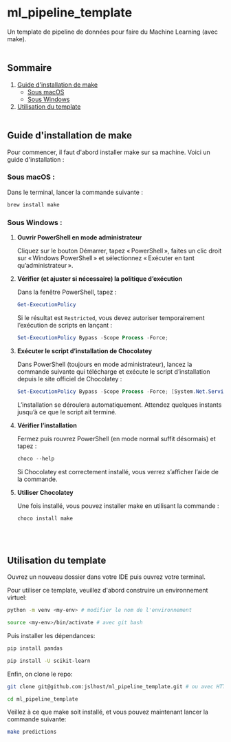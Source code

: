 # ml_pipeline_template
Un template de pipeline de données pour faire du Machine Learning (avec make).<br><br>

## Sommaire
1. [Guide d'installation de make](#guide-dinstallation-de-make)
   - [Sous macOS](#sous-macos)
   - [Sous Windows](#sous-windows)
2. [Utilisation du template](#utilisation-du-template)<br><br>

## Guide d'installation de make
Pour commencer, il faut d'abord installer make sur sa machine. Voici un guide d'installation :
### Sous macOS :

Dans le terminal, lancer la commande suivante :

```bash
brew install make 
```

### Sous Windows :

1. **Ouvrir PowerShell en mode administrateur**
    
    Cliquez sur le bouton Démarrer, tapez « PowerShell », faites un clic droit sur « Windows PowerShell » et sélectionnez « Exécuter en tant qu’administrateur ».
    
2. **Vérifier (et ajuster si nécessaire) la politique d’exécution**
    
    Dans la fenêtre PowerShell, tapez :
    
    ```powershell
    Get-ExecutionPolicy
    ```
    
    Si le résultat est `Restricted`, vous devez autoriser temporairement l’exécution de scripts en lançant :
    
    ```powershell
    Set-ExecutionPolicy Bypass -Scope Process -Force;
    ```
    
3. **Exécuter le script d’installation de Chocolatey**
    
    Dans PowerShell (toujours en mode administrateur), lancez la commande suivante qui télécharge et exécute le script d’installation depuis le site officiel de Chocolatey :
    
    ```powershell
    Set-ExecutionPolicy Bypass -Scope Process -Force; [System.Net.ServicePointManager]::SecurityProtocol = [System.Net.ServicePointManager]::SecurityProtocol -bor 3072; iex ((New-Object System.Net.WebClient).DownloadString('https://community.chocolatey.org/install.ps1'))
    ```
    
    L’installation se déroulera automatiquement. Attendez quelques instants jusqu’à ce que le script ait terminé.
    
4. **Vérifier l’installation**
    
    Fermez puis rouvrez PowerShell (en mode normal suffit désormais) et tapez :
    
    ```powershell
    choco --help
    ```
    
    Si Chocolatey est correctement installé, vous verrez s’afficher l’aide de la commande.
    
5. **Utiliser Chocolatey**
    
    Une fois installé, vous pouvez installer make en utilisant la commande :
    
    ```powershell
    choco install make
    ```
<br><br>
## Utilisation du template
Ouvrez un nouveau dossier dans votre IDE puis ouvrez votre terminal.

Pour utiliser ce template, veuillez d'abord construire un environnement virtuel: 

```bash
python -m venv <my-env> # modifier le nom de l'environnement

source <my-env>/bin/activate # avec git bash
```

Puis installer les dépendances: 
```bash
pip install pandas

pip install -U scikit-learn
```

Enfin, on clone le repo:
```bash
git clone git@github.com:jslhost/ml_pipeline_template.git # ou avec HTTPS

cd ml_pipeline_template
```

Veillez à ce que make soit installé, et vous pouvez maintenant lancer la commande suivante:
```bash
make predictions
```
